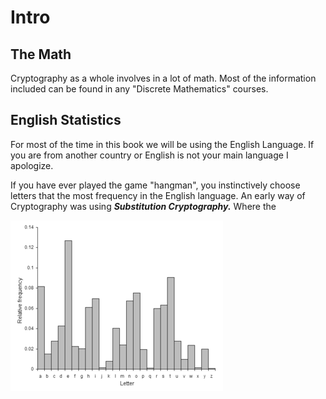 # Intro

## The Math

Cryptography as a whole involves in a lot of math. Most of the information included can be found in any "Discrete Mathematics" courses. 

## English Statistics

For most of the time in this book we will be using the English Language. If you are from another country or English is not your main language I apologize. 

If you have ever played the game "hangman", you instinctively choose letters that the most frequency in the English language. An early way of Cryptography was using _**Substitution Cryptography.**_ Where the 

![](../../../.gitbook/assets/frequencies.png)

